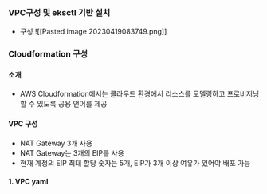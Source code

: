 
### VPC구성 및 eksctl 기반 설치
- 구성
![[Pasted image 20230419083749.png]]


### Cloudformation 구성

#### 소개
- AWS Cloudformation에서는 클라우드 환경에서 리소스를 모델링하고 프로비저닝할 수 있도록 공용 언어를 제공

#### VPC 구성
- NAT Gateway 3개 사용
- NAT Gateway는 3개의 EIP를 사용
- 현재 계정의 EIP 최대 할당 숫자는 5개, EIP가 3개 이상 여유가 있어야 배포 가능

#### 1. VPC yaml 
```yaml

```
